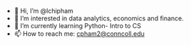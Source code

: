 - 👋 Hi, I’m @lchipham
- 👀 I’m interested in data analytics, economics and finance.
- 🌱 I’m currently learning Python- Intro to CS
- 📫 How to reach me: cpham2@conncoll.edu
